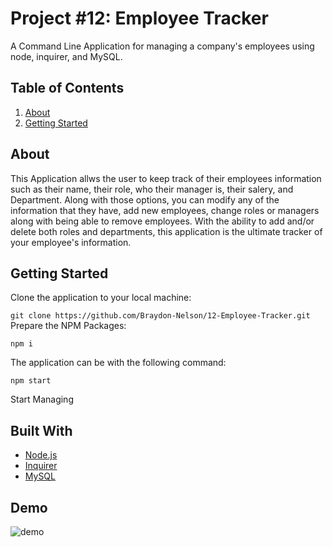 # Project #12: Employee Tracker

A Command Line Application for managing a company's employees using node, inquirer, and MySQL.

## Table of Contents

1. [About](#about)
2. [Getting Started](#getting-started)

## About

This Application allws the user to keep track of their employees information such as their name, their role, who their manager is, their salery, and Department. Along with those options, you can modify any of the information that they have, add new employees, change roles or managers along with being able to remove employees. With the ability to add and/or delete both roles and departments, this application is the ultimate tracker of your employee's information.


## Getting Started

Clone the application to your local machine:

``
git clone https://github.com/Braydon-Nelson/12-Employee-Tracker.git
``
Prepare the NPM Packages:

``
npm i
``

The application can be with the following command:

``
npm start
``

Start Managing

## Built With

- [Node.js](https://nodejs.org/en/)
- [Inquirer](https://www.npmjs.com/package/inquirer)
- [MySQL](https://www.mysql.com/)

## Demo

![demo](./assets/imgs/app-demo.gif)
